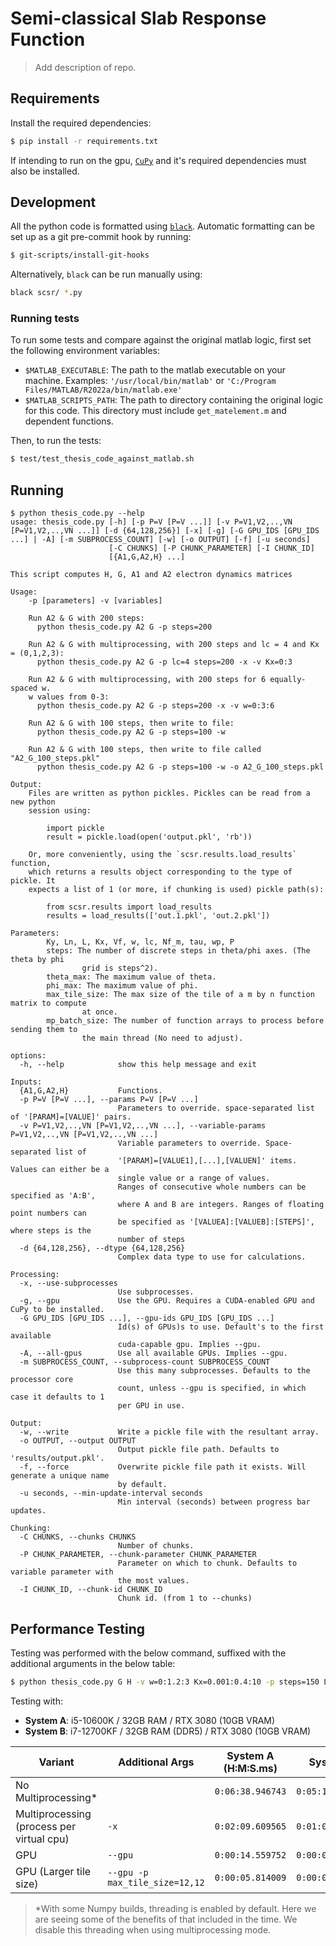 # Semi-classical Slab Response Function

> Add description of repo.

## Requirements

Install the required dependencies:

```bash
$ pip install -r requirements.txt
```

If intending to run on the gpu, [`CuPy`](https://cupy.dev/) and it's required dependencies must also be installed.

## Development

All the python code is formatted using [`black`](https://pypi.org/project/black/). 
Automatic formatting can be set up as a git pre-commit hook by running:

```bash
$ git-scripts/install-git-hooks
```

Alternatively, `black` can be run manually using:

```bash
black scsr/ *.py
```

### Running tests

To run some tests and compare against the original matlab logic, first set the following environment variables:

- `$MATLAB_EXECUTABLE`: The path to the matlab executable on your machine.
  Examples: `'/usr/local/bin/matlab'` or `'C:/Program Files/MATLAB/R2022a/bin/matlab.exe'`
- `$MATLAB_SCRIPTS_PATH`: The path to directory containing the original logic for
  this code. This directory must include `get_matelement.m` and dependent functions.
  
Then, to run the tests:

```sh
$ test/test_thesis_code_against_matlab.sh
```

## Running

```
$ python thesis_code.py --help
usage: thesis_code.py [-h] [-p P=V [P=V ...]] [-v P=V1,V2,..,VN [P=V1,V2,..,VN ...]] [-d {64,128,256}] [-x] [-g] [-G GPU_IDS [GPU_IDS ...] | -A] [-m SUBPROCESS_COUNT] [-w] [-o OUTPUT] [-f] [-u seconds]
                      [-C CHUNKS] [-P CHUNK_PARAMETER] [-I CHUNK_ID]
                      [{A1,G,A2,H} ...]

This script computes H, G, A1 and A2 electron dynamics matrices

Usage:
    -p [parameters] -v [variables]

    Run A2 & G with 200 steps:
      python thesis_code.py A2 G -p steps=200

    Run A2 & G with multiprocessing, with 200 steps and lc = 4 and Kx = (0,1,2,3):
      python thesis_code.py A2 G -p lc=4 steps=200 -x -v Kx=0:3

    Run A2 & G with multiprocessing, with 200 steps for 6 equally-spaced w.
    w values from 0-3:
      python thesis_code.py A2 G -p steps=200 -x -v w=0:3:6

    Run A2 & G with 100 steps, then write to file:
      python thesis_code.py A2 G -p steps=100 -w

    Run A2 & G with 100 steps, then write to file called "A2_G_100_steps.pkl"
      python thesis_code.py A2 G -p steps=100 -w -o A2_G_100_steps.pkl

Output:
    Files are written as python pickles. Pickles can be read from a new python
    session using:

        import pickle
        result = pickle.load(open('output.pkl', 'rb'))

    Or, more conveniently, using the `scsr.results.load_results` function,
    which returns a results object corresponding to the type of pickle. It
    expects a list of 1 (or more, if chunking is used) pickle path(s):

        from scsr.results import load_results
        results = load_results(['out.1.pkl', 'out.2.pkl'])

Parameters:
        Ky, Ln, L, Kx, Vf, w, lc, Nf_m, tau, wp, P
        steps: The number of discrete steps in theta/phi axes. (The theta by phi
                grid is steps^2).
        theta_max: The maximum value of theta.
        phi_max: The maximum value of phi.
        max_tile_size: The max size of the tile of a m by n function matrix to compute
                at once.
        mp_batch_size: The number of function arrays to process before sending them to
                the main thread (No need to adjust).

options:
  -h, --help            show this help message and exit

Inputs:
  {A1,G,A2,H}           Functions.
  -p P=V [P=V ...], --params P=V [P=V ...]
                        Parameters to override. space-separated list of '[PARAM]=[VALUE]' pairs.
  -v P=V1,V2,..,VN [P=V1,V2,..,VN ...], --variable-params P=V1,V2,..,VN [P=V1,V2,..,VN ...]
                        Variable parameters to override. Space-separated list of
                        '[PARAM]=[VALUE1],[...],[VALUEN]' items. Values can either be a
                        single value or a range of values.
                        Ranges of consecutive whole numbers can be specified as 'A:B',
                        where A and B are integers. Ranges of floating point numbers can
                        be specified as '[VALUEA]:[VALUEB]:[STEPS]', where steps is the
                        number of steps
  -d {64,128,256}, --dtype {64,128,256}
                        Complex data type to use for calculations.

Processing:
  -x, --use-subprocesses
                        Use subprocesses.
  -g, --gpu             Use the GPU. Requires a CUDA-enabled GPU and CuPy to be installed.
  -G GPU_IDS [GPU_IDS ...], --gpu-ids GPU_IDS [GPU_IDS ...]
                        Id(s) of GPUs)s to use. Default's to the first available
                        cuda-capable gpu. Implies --gpu.
  -A, --all-gpus        Use all available GPUs. Implies --gpu.
  -m SUBPROCESS_COUNT, --subprocess-count SUBPROCESS_COUNT
                        Use this many subprocesses. Defaults to the processor core
                        count, unless --gpu is specified, in which case it defaults to 1
                        per GPU in use.

Output:
  -w, --write           Write a pickle file with the resultant array.
  -o OUTPUT, --output OUTPUT
                        Output pickle file path. Defaults to 'results/output.pkl'.
  -f, --force           Overwrite pickle file path it exists. Will generate a unique name
                        by default.
  -u seconds, --min-update-interval seconds
                        Min interval (seconds) between progress bar updates.

Chunking:
  -C CHUNKS, --chunks CHUNKS
                        Number of chunks.
  -P CHUNK_PARAMETER, --chunk-parameter CHUNK_PARAMETER
                        Parameter on which to chunk. Defaults to variable parameter with
                        the most values.
  -I CHUNK_ID, --chunk-id CHUNK_ID
                        Chunk id. (from 1 to --chunks)
```

## Performance Testing

Testing was performed with the below command, suffixed with the additional arguments in the below table: 

```bash
$ python thesis_code.py G H -v w=0:1.2:3 Kx=0.001:0.4:10 -p steps=150 L=50 tau=10 P=0 -w
```
Testing with:
- **System A**: i5-10600K / 32GB RAM / RTX 3080 (10GB VRAM)
- **System B**: i7-12700KF / 32GB RAM (DDR5) / RTX 3080 (10GB VRAM)

|Variant|Additional Args|System A (H:M:S.ms)|System B|
|--------|---------|----------|---------|
|No Multiprocessing\*|| `0:06:38.946743`|`0:05:18.815062`|
|Multiprocessing (process per virtual cpu)|`-x`|`0:02:09.609565`|`0:01:07.827395`|
|GPU|`--gpu`|`0:00:14.559752`|`0:00:07.670285`|
|GPU (Larger tile size)|`--gpu -p max_tile_size=12,12`|`0:00:05.814009`|`0:00:05.757186`|

>\*With some Numpy builds, threading is enabled by default. Here we are seeing some of the benefits of that included in the time. We disable this threading when using multiprocessing mode.
